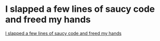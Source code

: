 # I slapped a few lines of saucy code and freed my hands
[I slapped a few lines of saucy code and freed my hands](https://aiwithcloud.com/2022/09/15/i_slapped_a_few_lines_of_saucy_code_and_freed_my_hands/)